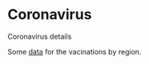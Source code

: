 # Coronavirus
Coronavirus details

Some [data](https://raw.githubusercontent.com/NicJC/Coronavirus/main/covid.csv) for the vacinations by region.
